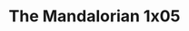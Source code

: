---
layout: episodios
title: "The Mandalorian 1x05"
url_serie_padre: 'the-mandalorian/temporada-1'
category: 'series'
capitulo: 'yes'
anio: '2019'
prev: 'capitulo-4'
proximo: 'capitulo-6'
sandbox: allow-same-origin allow-forms
idioma: 'Latino/Subtitulado'
calidad: 'Full HD'
fuente: 'cueva'
reproductores_fembed: ["https://feurl.com/v/qyjplbew2r2epeg","Latino","https://myurlshort.live/v/6rkw4b0g1l5-4p5","Latino","https://gdriveplayer.co/embed2.php?link=4rcg2V9n4ApHeFZIBOAEuASQA7XD7%252F9RubotBat9y8RN6Lw5RTzRsvv4tZl6dgniAxWTAtI6Z0H2RL5HB2MaGzNm9o7p%252BAGp1wUzoBH1FfdoMOmbFqrxPOlM2unERvKKr%252F9bbeR%252BMcWHCOpPM1%252FRUNIhxGV1SEGe3rPrW7fI3F%252Fgfsjl9nmJJVQVq4zXWX%252BJQOpqGn%252BtXRK7h2drP6Ysxl","Latino","https://api.cuevana3.io/stream/index.php?file=ek5lbm9xYWNrS0xYMTZLa2xNbkdvY3ZTb3BtZng4TGp6ZFpobGFMUGtOVEx6SitYWU5YTTdORE1vWmRnbEpham5KTmtZSlRTMGViVTBxZGdsdEhPb3RqWGEyTmtrNUdybk1LR2gzV3l3THVvd29aaVpNR21vNW1Sb0tKbm9kSGkxOWVTcHF6U3hyRFh5S1dibUE9PQ","Subtitulado","https://upstream.to/embed-l88cmheiwg0i.html","Subtitulado"]
reproductores_fembed: ["https://upstream.to/embed-jqflpinym5o4.html","Latino","https://upstream.to/embed-rc00yafc23h1.html","Subtitulado"]
reproductor: 'fembed'
clasificacion: '+10'
tags:
- Ciencia-Ficcion
---